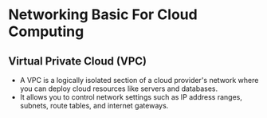 # Networking Basic For Cloud Computing

## Virtual Private Cloud (VPC)

- A VPC is a logically isolated section of a cloud provider's network where you can deploy cloud resources like servers and databases.
- It allows you to control network settings such as IP address ranges, subnets, route tables, and internet gateways.

